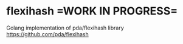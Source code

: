 # flexihash =WORK IN PROGRESS=
Golang implementation of pda/flexihash library https://github.com/pda/flexihash
